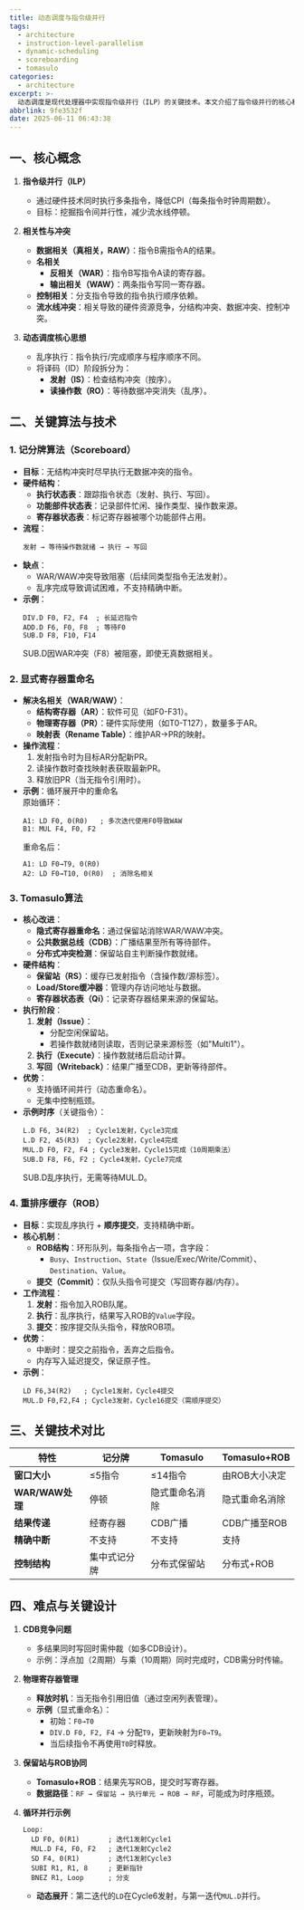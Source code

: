 ```yaml
---
title: 动态调度与指令级并行
tags:
  - architecture
  - instruction-level-parallelism
  - dynamic-scheduling
  - scoreboarding
  - tomasulo
categories:
  - architecture
excerpt: >-
  动态调度是现代处理器中实现指令级并行（ILP）的关键技术。本文介绍了指令级并行的核心概念、相关性与冲突、动态调度的核心思想，以及记分牌算法、显式寄存器重命名和Tomasulo算法等关键技术。
abbrlink: 9fe3532f
date: 2025-06-11 06:43:38
---
```


## **一、核心概念**
1. **指令级并行（ILP）**  
   - 通过硬件技术同时执行多条指令，降低CPI（每条指令时钟周期数）。
   - 目标：挖掘指令间并行性，减少流水线停顿。

2. **相关性与冲突**  
   - **数据相关（真相关，RAW）**：指令B需指令A的结果。  
   - **名相关**  
     - **反相关（WAR）**：指令B写指令A读的寄存器。  
     - **输出相关（WAW）**：两条指令写同一寄存器。  
   - **控制相关**：分支指令导致的指令执行顺序依赖。  
   - **流水线冲突**：相关导致的硬件资源竞争，分结构冲突、数据冲突、控制冲突。

3. **动态调度核心思想**  
   - 乱序执行：指令执行/完成顺序与程序顺序不同。  
   - 将译码（ID）阶段拆分为：  
     - **发射（IS）**：检查结构冲突（按序）。  
     - **读操作数（RO）**：等待数据冲突消失（乱序）。



## **二、关键算法与技术**
### **1. 记分牌算法（Scoreboard）**
- **目标**：无结构冲突时尽早执行无数据冲突的指令。
- **硬件结构**：  
  - **执行状态表**：跟踪指令状态（发射、执行、写回）。  
  - **功能部件状态表**：记录部件忙闲、操作类型、操作数来源。  
  - **寄存器状态表**：标记寄存器被哪个功能部件占用。  
- **流程**：  
  ```plaintext
  发射 → 等待操作数就绪 → 执行 → 写回
  ```
- **缺点**：  
  - WAR/WAW冲突导致阻塞（后续同类型指令无法发射）。  
  - 乱序完成导致调试困难，不支持精确中断。  
- **示例**：  
  ```assembly
  DIV.D F0, F2, F4  ; 长延迟指令
  ADD.D F6, F0, F8  ; 等待F0
  SUB.D F8, F10, F14
  ```
  SUB.D因WAR冲突（F8）被阻塞，即使无真数据相关。

### **2. 显式寄存器重命名**
- **解决名相关（WAR/WAW）**：  
  - **结构寄存器（AR）**：软件可见（如F0-F31）。  
  - **物理寄存器（PR）**：硬件实际使用（如T0-T127），数量多于AR。  
  - **映射表（Rename Table）**：维护AR→PR的映射。  
- **操作流程**：  
  1. 发射指令时为目标AR分配新PR。  
  2. 读操作数时查找映射表获取最新PR。  
  3. 释放旧PR（当无指令引用时）。  
- **示例**：循环展开中的重命名  
  原始循环：  
  ```assembly
  A1: LD F0, 0(R0)   ; 多次迭代使用F0导致WAW
  B1: MUL F4, F0, F2
  ```
  重命名后：  
  ```assembly
  A1: LD F0→T9, 0(R0)
  A2: LD F0→T10, 0(R0)  ; 消除名相关
  ```

### **3. Tomasulo算法**
- **核心改进**：  
  - **隐式寄存器重命名**：通过保留站消除WAR/WAW冲突。  
  - **公共数据总线（CDB）**：广播结果至所有等待部件。  
  - **分布式冲突检测**：保留站自主判断操作数就绪。  
- **硬件结构**：  
  - **保留站（RS）**：缓存已发射指令（含操作数/源标签）。  
  - **Load/Store缓冲器**：管理内存访问地址与数据。  
  - **寄存器状态表（Qi）**：记录寄存器结果来源的保留站。  
- **执行阶段**：  
  1. **发射（Issue）**：  
     - 分配空闲保留站。  
     - 若操作数就绪则读取，否则记录来源标签（如"Multi1"）。  
  2. **执行（Execute）**：操作数就绪后启动计算。  
  3. **写回（Writeback）**：结果广播至CDB，更新等待部件。  
- **优势**：  
  - 支持循环间并行（动态重命名）。  
  - 无集中控制瓶颈。  
- **示例时序**（关键指令）：  
  ```assembly
  L.D F6, 34(R2)  ; Cycle1发射，Cycle3完成
  L.D F2, 45(R3)  ; Cycle2发射，Cycle4完成
  MUL.D F0, F2, F4 ; Cycle3发射，Cycle15完成（10周期乘法）
  SUB.D F8, F6, F2 ; Cycle4发射，Cycle7完成
  ```
  SUB.D乱序执行，无需等待MUL.D。

### **4. 重排序缓存（ROB）**
- **目标**：实现乱序执行 + **顺序提交**，支持精确中断。  
- **核心机制**：  
  - **ROB结构**：环形队列，每条指令占一项，含字段：  
    - `Busy`、`Instruction`、`State`（Issue/Exec/Write/Commit）、`Destination`、`Value`。  
  - **提交（Commit）**：仅队头指令可提交（写回寄存器/内存）。  
- **工作流程**：  
  1. **发射**：指令加入ROB队尾。  
  2. **执行**：乱序执行，结果写入ROB的`Value`字段。  
  3. **提交**：按序提交队头指令，释放ROB项。  
- **优势**：  
  - 中断时：提交之前指令，丢弃之后指令。  
  - 内存写入延迟提交，保证原子性。  
- **示例**：  
  ```assembly
  LD F6,34(R2)   ; Cycle1发射，Cycle4提交
  MUL.D F0,F2,F4 ; Cycle3发射，Cycle16提交（需顺序提交）
  ```


## **三、关键技术对比**
| **特性**               | **记分牌**         | **Tomasulo**       | **Tomasulo+ROB**   |
|------------------------|-------------------|-------------------|-------------------|
| **窗口大小**           | ≤5指令            | ≤14指令           | 由ROB大小决定     |
| **WAR/WAW处理**        | 停顿              | 隐式重命名消除    | 隐式重命名消除    |
| **结果传递**           | 经寄存器          | CDB广播           | CDB广播至ROB     |
| **精确中断**           | 不支持            | 不支持            | 支持              |
| **控制结构**           | 集中式记分牌      | 分布式保留站      | 分布式+ROB       |


## **四、难点与关键设计**
1. **CDB竞争问题**  
   - 多结果同时写回时需仲裁（如多CDB设计）。  
   - 示例：浮点加（2周期）与乘（10周期）同时完成时，CDB需分时传输。

2. **物理寄存器管理**  
   - **释放时机**：当无指令引用旧值（通过空闲列表管理）。  
   - **示例**（显式重命名）：  
     - 初始：`F0→T0`  
     - `DIV.D F0, F2, F4` → 分配`T9`，更新映射为`F0→T9`。  
     - 当后续指令不再使用`T0`时释放。

3. **保留站与ROB协同**  
   - **Tomasulo+ROB**：结果先写ROB，提交时写寄存器。  
   - **数据路径**：`RF → 保留站 → 执行单元 → ROB → RF`，可能成为时序瓶颈。

4. **循环并行示例**  
   ```assembly
   Loop:
     LD F0, 0(R1)       ; 迭代1发射Cycle1
     MUL.D F4, F0, F2   ; 迭代1发射Cycle2
     SD F4, 0(R1)       ; 迭代1发射Cycle3
     SUBI R1, R1, 8     ; 更新指针
     BNEZ R1, Loop      ; 分支
   ```
   - **动态展开**：第二迭代的`LD`在Cycle6发射，与第一迭代`MUL.D`并行。

